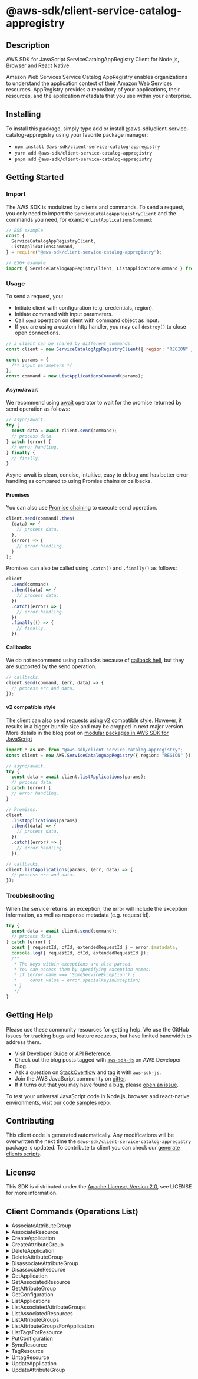 <!-- generated file, do not edit directly -->

# @aws-sdk/client-service-catalog-appregistry

## Description

AWS SDK for JavaScript ServiceCatalogAppRegistry Client for Node.js, Browser and React Native.

<p> Amazon Web Services Service Catalog AppRegistry enables organizations to understand the application context of their Amazon Web Services resources. AppRegistry provides a repository of your applications, their resources, and the application metadata that you use within your enterprise.</p>

## Installing

To install this package, simply type add or install @aws-sdk/client-service-catalog-appregistry
using your favorite package manager:

- `npm install @aws-sdk/client-service-catalog-appregistry`
- `yarn add @aws-sdk/client-service-catalog-appregistry`
- `pnpm add @aws-sdk/client-service-catalog-appregistry`

## Getting Started

### Import

The AWS SDK is modulized by clients and commands.
To send a request, you only need to import the `ServiceCatalogAppRegistryClient` and
the commands you need, for example `ListApplicationsCommand`:

```js
// ES5 example
const {
  ServiceCatalogAppRegistryClient,
  ListApplicationsCommand,
} = require("@aws-sdk/client-service-catalog-appregistry");
```

```ts
// ES6+ example
import { ServiceCatalogAppRegistryClient, ListApplicationsCommand } from "@aws-sdk/client-service-catalog-appregistry";
```

### Usage

To send a request, you:

- Initiate client with configuration (e.g. credentials, region).
- Initiate command with input parameters.
- Call `send` operation on client with command object as input.
- If you are using a custom http handler, you may call `destroy()` to close open connections.

```js
// a client can be shared by different commands.
const client = new ServiceCatalogAppRegistryClient({ region: "REGION" });

const params = {
  /** input parameters */
};
const command = new ListApplicationsCommand(params);
```

#### Async/await

We recommend using [await](https://developer.mozilla.org/en-US/docs/Web/JavaScript/Reference/Operators/await)
operator to wait for the promise returned by send operation as follows:

```js
// async/await.
try {
  const data = await client.send(command);
  // process data.
} catch (error) {
  // error handling.
} finally {
  // finally.
}
```

Async-await is clean, concise, intuitive, easy to debug and has better error handling
as compared to using Promise chains or callbacks.

#### Promises

You can also use [Promise chaining](https://developer.mozilla.org/en-US/docs/Web/JavaScript/Guide/Using_promises#chaining)
to execute send operation.

```js
client.send(command).then(
  (data) => {
    // process data.
  },
  (error) => {
    // error handling.
  }
);
```

Promises can also be called using `.catch()` and `.finally()` as follows:

```js
client
  .send(command)
  .then((data) => {
    // process data.
  })
  .catch((error) => {
    // error handling.
  })
  .finally(() => {
    // finally.
  });
```

#### Callbacks

We do not recommend using callbacks because of [callback hell](http://callbackhell.com/),
but they are supported by the send operation.

```js
// callbacks.
client.send(command, (err, data) => {
  // process err and data.
});
```

#### v2 compatible style

The client can also send requests using v2 compatible style.
However, it results in a bigger bundle size and may be dropped in next major version. More details in the blog post
on [modular packages in AWS SDK for JavaScript](https://aws.amazon.com/blogs/developer/modular-packages-in-aws-sdk-for-javascript/)

```ts
import * as AWS from "@aws-sdk/client-service-catalog-appregistry";
const client = new AWS.ServiceCatalogAppRegistry({ region: "REGION" });

// async/await.
try {
  const data = await client.listApplications(params);
  // process data.
} catch (error) {
  // error handling.
}

// Promises.
client
  .listApplications(params)
  .then((data) => {
    // process data.
  })
  .catch((error) => {
    // error handling.
  });

// callbacks.
client.listApplications(params, (err, data) => {
  // process err and data.
});
```

### Troubleshooting

When the service returns an exception, the error will include the exception information,
as well as response metadata (e.g. request id).

```js
try {
  const data = await client.send(command);
  // process data.
} catch (error) {
  const { requestId, cfId, extendedRequestId } = error.$metadata;
  console.log({ requestId, cfId, extendedRequestId });
  /**
   * The keys within exceptions are also parsed.
   * You can access them by specifying exception names:
   * if (error.name === 'SomeServiceException') {
   *     const value = error.specialKeyInException;
   * }
   */
}
```

## Getting Help

Please use these community resources for getting help.
We use the GitHub issues for tracking bugs and feature requests, but have limited bandwidth to address them.

- Visit [Developer Guide](https://docs.aws.amazon.com/sdk-for-javascript/v3/developer-guide/welcome.html)
  or [API Reference](https://docs.aws.amazon.com/AWSJavaScriptSDK/v3/latest/index.html).
- Check out the blog posts tagged with [`aws-sdk-js`](https://aws.amazon.com/blogs/developer/tag/aws-sdk-js/)
  on AWS Developer Blog.
- Ask a question on [StackOverflow](https://stackoverflow.com/questions/tagged/aws-sdk-js) and tag it with `aws-sdk-js`.
- Join the AWS JavaScript community on [gitter](https://gitter.im/aws/aws-sdk-js-v3).
- If it turns out that you may have found a bug, please [open an issue](https://github.com/aws/aws-sdk-js-v3/issues/new/choose).

To test your universal JavaScript code in Node.js, browser and react-native environments,
visit our [code samples repo](https://github.com/aws-samples/aws-sdk-js-tests).

## Contributing

This client code is generated automatically. Any modifications will be overwritten the next time the `@aws-sdk/client-service-catalog-appregistry` package is updated.
To contribute to client you can check our [generate clients scripts](https://github.com/aws/aws-sdk-js-v3/tree/main/scripts/generate-clients).

## License

This SDK is distributed under the
[Apache License, Version 2.0](http://www.apache.org/licenses/LICENSE-2.0),
see LICENSE for more information.

## Client Commands (Operations List)

<details>
<summary>
AssociateAttributeGroup
</summary>

[Command API Reference](https://docs.aws.amazon.com/AWSJavaScriptSDK/v3/latest/client/service-catalog-appregistry/command/AssociateAttributeGroupCommand/) / [Input](https://docs.aws.amazon.com/AWSJavaScriptSDK/v3/latest/Package/-aws-sdk-client-service-catalog-appregistry/Interface/AssociateAttributeGroupCommandInput/) / [Output](https://docs.aws.amazon.com/AWSJavaScriptSDK/v3/latest/Package/-aws-sdk-client-service-catalog-appregistry/Interface/AssociateAttributeGroupCommandOutput/)

</details>
<details>
<summary>
AssociateResource
</summary>

[Command API Reference](https://docs.aws.amazon.com/AWSJavaScriptSDK/v3/latest/client/service-catalog-appregistry/command/AssociateResourceCommand/) / [Input](https://docs.aws.amazon.com/AWSJavaScriptSDK/v3/latest/Package/-aws-sdk-client-service-catalog-appregistry/Interface/AssociateResourceCommandInput/) / [Output](https://docs.aws.amazon.com/AWSJavaScriptSDK/v3/latest/Package/-aws-sdk-client-service-catalog-appregistry/Interface/AssociateResourceCommandOutput/)

</details>
<details>
<summary>
CreateApplication
</summary>

[Command API Reference](https://docs.aws.amazon.com/AWSJavaScriptSDK/v3/latest/client/service-catalog-appregistry/command/CreateApplicationCommand/) / [Input](https://docs.aws.amazon.com/AWSJavaScriptSDK/v3/latest/Package/-aws-sdk-client-service-catalog-appregistry/Interface/CreateApplicationCommandInput/) / [Output](https://docs.aws.amazon.com/AWSJavaScriptSDK/v3/latest/Package/-aws-sdk-client-service-catalog-appregistry/Interface/CreateApplicationCommandOutput/)

</details>
<details>
<summary>
CreateAttributeGroup
</summary>

[Command API Reference](https://docs.aws.amazon.com/AWSJavaScriptSDK/v3/latest/client/service-catalog-appregistry/command/CreateAttributeGroupCommand/) / [Input](https://docs.aws.amazon.com/AWSJavaScriptSDK/v3/latest/Package/-aws-sdk-client-service-catalog-appregistry/Interface/CreateAttributeGroupCommandInput/) / [Output](https://docs.aws.amazon.com/AWSJavaScriptSDK/v3/latest/Package/-aws-sdk-client-service-catalog-appregistry/Interface/CreateAttributeGroupCommandOutput/)

</details>
<details>
<summary>
DeleteApplication
</summary>

[Command API Reference](https://docs.aws.amazon.com/AWSJavaScriptSDK/v3/latest/client/service-catalog-appregistry/command/DeleteApplicationCommand/) / [Input](https://docs.aws.amazon.com/AWSJavaScriptSDK/v3/latest/Package/-aws-sdk-client-service-catalog-appregistry/Interface/DeleteApplicationCommandInput/) / [Output](https://docs.aws.amazon.com/AWSJavaScriptSDK/v3/latest/Package/-aws-sdk-client-service-catalog-appregistry/Interface/DeleteApplicationCommandOutput/)

</details>
<details>
<summary>
DeleteAttributeGroup
</summary>

[Command API Reference](https://docs.aws.amazon.com/AWSJavaScriptSDK/v3/latest/client/service-catalog-appregistry/command/DeleteAttributeGroupCommand/) / [Input](https://docs.aws.amazon.com/AWSJavaScriptSDK/v3/latest/Package/-aws-sdk-client-service-catalog-appregistry/Interface/DeleteAttributeGroupCommandInput/) / [Output](https://docs.aws.amazon.com/AWSJavaScriptSDK/v3/latest/Package/-aws-sdk-client-service-catalog-appregistry/Interface/DeleteAttributeGroupCommandOutput/)

</details>
<details>
<summary>
DisassociateAttributeGroup
</summary>

[Command API Reference](https://docs.aws.amazon.com/AWSJavaScriptSDK/v3/latest/client/service-catalog-appregistry/command/DisassociateAttributeGroupCommand/) / [Input](https://docs.aws.amazon.com/AWSJavaScriptSDK/v3/latest/Package/-aws-sdk-client-service-catalog-appregistry/Interface/DisassociateAttributeGroupCommandInput/) / [Output](https://docs.aws.amazon.com/AWSJavaScriptSDK/v3/latest/Package/-aws-sdk-client-service-catalog-appregistry/Interface/DisassociateAttributeGroupCommandOutput/)

</details>
<details>
<summary>
DisassociateResource
</summary>

[Command API Reference](https://docs.aws.amazon.com/AWSJavaScriptSDK/v3/latest/client/service-catalog-appregistry/command/DisassociateResourceCommand/) / [Input](https://docs.aws.amazon.com/AWSJavaScriptSDK/v3/latest/Package/-aws-sdk-client-service-catalog-appregistry/Interface/DisassociateResourceCommandInput/) / [Output](https://docs.aws.amazon.com/AWSJavaScriptSDK/v3/latest/Package/-aws-sdk-client-service-catalog-appregistry/Interface/DisassociateResourceCommandOutput/)

</details>
<details>
<summary>
GetApplication
</summary>

[Command API Reference](https://docs.aws.amazon.com/AWSJavaScriptSDK/v3/latest/client/service-catalog-appregistry/command/GetApplicationCommand/) / [Input](https://docs.aws.amazon.com/AWSJavaScriptSDK/v3/latest/Package/-aws-sdk-client-service-catalog-appregistry/Interface/GetApplicationCommandInput/) / [Output](https://docs.aws.amazon.com/AWSJavaScriptSDK/v3/latest/Package/-aws-sdk-client-service-catalog-appregistry/Interface/GetApplicationCommandOutput/)

</details>
<details>
<summary>
GetAssociatedResource
</summary>

[Command API Reference](https://docs.aws.amazon.com/AWSJavaScriptSDK/v3/latest/client/service-catalog-appregistry/command/GetAssociatedResourceCommand/) / [Input](https://docs.aws.amazon.com/AWSJavaScriptSDK/v3/latest/Package/-aws-sdk-client-service-catalog-appregistry/Interface/GetAssociatedResourceCommandInput/) / [Output](https://docs.aws.amazon.com/AWSJavaScriptSDK/v3/latest/Package/-aws-sdk-client-service-catalog-appregistry/Interface/GetAssociatedResourceCommandOutput/)

</details>
<details>
<summary>
GetAttributeGroup
</summary>

[Command API Reference](https://docs.aws.amazon.com/AWSJavaScriptSDK/v3/latest/client/service-catalog-appregistry/command/GetAttributeGroupCommand/) / [Input](https://docs.aws.amazon.com/AWSJavaScriptSDK/v3/latest/Package/-aws-sdk-client-service-catalog-appregistry/Interface/GetAttributeGroupCommandInput/) / [Output](https://docs.aws.amazon.com/AWSJavaScriptSDK/v3/latest/Package/-aws-sdk-client-service-catalog-appregistry/Interface/GetAttributeGroupCommandOutput/)

</details>
<details>
<summary>
GetConfiguration
</summary>

[Command API Reference](https://docs.aws.amazon.com/AWSJavaScriptSDK/v3/latest/client/service-catalog-appregistry/command/GetConfigurationCommand/) / [Input](https://docs.aws.amazon.com/AWSJavaScriptSDK/v3/latest/Package/-aws-sdk-client-service-catalog-appregistry/Interface/GetConfigurationCommandInput/) / [Output](https://docs.aws.amazon.com/AWSJavaScriptSDK/v3/latest/Package/-aws-sdk-client-service-catalog-appregistry/Interface/GetConfigurationCommandOutput/)

</details>
<details>
<summary>
ListApplications
</summary>

[Command API Reference](https://docs.aws.amazon.com/AWSJavaScriptSDK/v3/latest/client/service-catalog-appregistry/command/ListApplicationsCommand/) / [Input](https://docs.aws.amazon.com/AWSJavaScriptSDK/v3/latest/Package/-aws-sdk-client-service-catalog-appregistry/Interface/ListApplicationsCommandInput/) / [Output](https://docs.aws.amazon.com/AWSJavaScriptSDK/v3/latest/Package/-aws-sdk-client-service-catalog-appregistry/Interface/ListApplicationsCommandOutput/)

</details>
<details>
<summary>
ListAssociatedAttributeGroups
</summary>

[Command API Reference](https://docs.aws.amazon.com/AWSJavaScriptSDK/v3/latest/client/service-catalog-appregistry/command/ListAssociatedAttributeGroupsCommand/) / [Input](https://docs.aws.amazon.com/AWSJavaScriptSDK/v3/latest/Package/-aws-sdk-client-service-catalog-appregistry/Interface/ListAssociatedAttributeGroupsCommandInput/) / [Output](https://docs.aws.amazon.com/AWSJavaScriptSDK/v3/latest/Package/-aws-sdk-client-service-catalog-appregistry/Interface/ListAssociatedAttributeGroupsCommandOutput/)

</details>
<details>
<summary>
ListAssociatedResources
</summary>

[Command API Reference](https://docs.aws.amazon.com/AWSJavaScriptSDK/v3/latest/client/service-catalog-appregistry/command/ListAssociatedResourcesCommand/) / [Input](https://docs.aws.amazon.com/AWSJavaScriptSDK/v3/latest/Package/-aws-sdk-client-service-catalog-appregistry/Interface/ListAssociatedResourcesCommandInput/) / [Output](https://docs.aws.amazon.com/AWSJavaScriptSDK/v3/latest/Package/-aws-sdk-client-service-catalog-appregistry/Interface/ListAssociatedResourcesCommandOutput/)

</details>
<details>
<summary>
ListAttributeGroups
</summary>

[Command API Reference](https://docs.aws.amazon.com/AWSJavaScriptSDK/v3/latest/client/service-catalog-appregistry/command/ListAttributeGroupsCommand/) / [Input](https://docs.aws.amazon.com/AWSJavaScriptSDK/v3/latest/Package/-aws-sdk-client-service-catalog-appregistry/Interface/ListAttributeGroupsCommandInput/) / [Output](https://docs.aws.amazon.com/AWSJavaScriptSDK/v3/latest/Package/-aws-sdk-client-service-catalog-appregistry/Interface/ListAttributeGroupsCommandOutput/)

</details>
<details>
<summary>
ListAttributeGroupsForApplication
</summary>

[Command API Reference](https://docs.aws.amazon.com/AWSJavaScriptSDK/v3/latest/client/service-catalog-appregistry/command/ListAttributeGroupsForApplicationCommand/) / [Input](https://docs.aws.amazon.com/AWSJavaScriptSDK/v3/latest/Package/-aws-sdk-client-service-catalog-appregistry/Interface/ListAttributeGroupsForApplicationCommandInput/) / [Output](https://docs.aws.amazon.com/AWSJavaScriptSDK/v3/latest/Package/-aws-sdk-client-service-catalog-appregistry/Interface/ListAttributeGroupsForApplicationCommandOutput/)

</details>
<details>
<summary>
ListTagsForResource
</summary>

[Command API Reference](https://docs.aws.amazon.com/AWSJavaScriptSDK/v3/latest/client/service-catalog-appregistry/command/ListTagsForResourceCommand/) / [Input](https://docs.aws.amazon.com/AWSJavaScriptSDK/v3/latest/Package/-aws-sdk-client-service-catalog-appregistry/Interface/ListTagsForResourceCommandInput/) / [Output](https://docs.aws.amazon.com/AWSJavaScriptSDK/v3/latest/Package/-aws-sdk-client-service-catalog-appregistry/Interface/ListTagsForResourceCommandOutput/)

</details>
<details>
<summary>
PutConfiguration
</summary>

[Command API Reference](https://docs.aws.amazon.com/AWSJavaScriptSDK/v3/latest/client/service-catalog-appregistry/command/PutConfigurationCommand/) / [Input](https://docs.aws.amazon.com/AWSJavaScriptSDK/v3/latest/Package/-aws-sdk-client-service-catalog-appregistry/Interface/PutConfigurationCommandInput/) / [Output](https://docs.aws.amazon.com/AWSJavaScriptSDK/v3/latest/Package/-aws-sdk-client-service-catalog-appregistry/Interface/PutConfigurationCommandOutput/)

</details>
<details>
<summary>
SyncResource
</summary>

[Command API Reference](https://docs.aws.amazon.com/AWSJavaScriptSDK/v3/latest/client/service-catalog-appregistry/command/SyncResourceCommand/) / [Input](https://docs.aws.amazon.com/AWSJavaScriptSDK/v3/latest/Package/-aws-sdk-client-service-catalog-appregistry/Interface/SyncResourceCommandInput/) / [Output](https://docs.aws.amazon.com/AWSJavaScriptSDK/v3/latest/Package/-aws-sdk-client-service-catalog-appregistry/Interface/SyncResourceCommandOutput/)

</details>
<details>
<summary>
TagResource
</summary>

[Command API Reference](https://docs.aws.amazon.com/AWSJavaScriptSDK/v3/latest/client/service-catalog-appregistry/command/TagResourceCommand/) / [Input](https://docs.aws.amazon.com/AWSJavaScriptSDK/v3/latest/Package/-aws-sdk-client-service-catalog-appregistry/Interface/TagResourceCommandInput/) / [Output](https://docs.aws.amazon.com/AWSJavaScriptSDK/v3/latest/Package/-aws-sdk-client-service-catalog-appregistry/Interface/TagResourceCommandOutput/)

</details>
<details>
<summary>
UntagResource
</summary>

[Command API Reference](https://docs.aws.amazon.com/AWSJavaScriptSDK/v3/latest/client/service-catalog-appregistry/command/UntagResourceCommand/) / [Input](https://docs.aws.amazon.com/AWSJavaScriptSDK/v3/latest/Package/-aws-sdk-client-service-catalog-appregistry/Interface/UntagResourceCommandInput/) / [Output](https://docs.aws.amazon.com/AWSJavaScriptSDK/v3/latest/Package/-aws-sdk-client-service-catalog-appregistry/Interface/UntagResourceCommandOutput/)

</details>
<details>
<summary>
UpdateApplication
</summary>

[Command API Reference](https://docs.aws.amazon.com/AWSJavaScriptSDK/v3/latest/client/service-catalog-appregistry/command/UpdateApplicationCommand/) / [Input](https://docs.aws.amazon.com/AWSJavaScriptSDK/v3/latest/Package/-aws-sdk-client-service-catalog-appregistry/Interface/UpdateApplicationCommandInput/) / [Output](https://docs.aws.amazon.com/AWSJavaScriptSDK/v3/latest/Package/-aws-sdk-client-service-catalog-appregistry/Interface/UpdateApplicationCommandOutput/)

</details>
<details>
<summary>
UpdateAttributeGroup
</summary>

[Command API Reference](https://docs.aws.amazon.com/AWSJavaScriptSDK/v3/latest/client/service-catalog-appregistry/command/UpdateAttributeGroupCommand/) / [Input](https://docs.aws.amazon.com/AWSJavaScriptSDK/v3/latest/Package/-aws-sdk-client-service-catalog-appregistry/Interface/UpdateAttributeGroupCommandInput/) / [Output](https://docs.aws.amazon.com/AWSJavaScriptSDK/v3/latest/Package/-aws-sdk-client-service-catalog-appregistry/Interface/UpdateAttributeGroupCommandOutput/)

</details>
